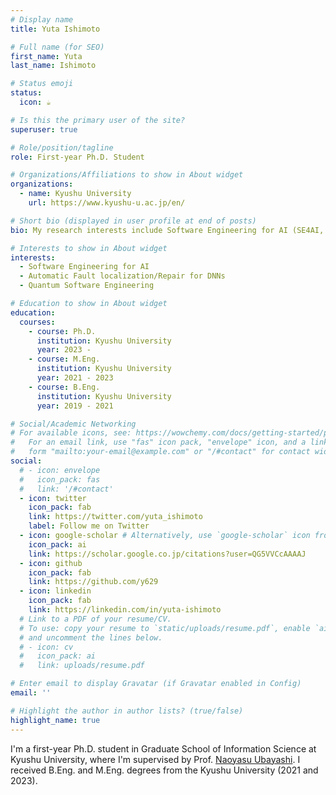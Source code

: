 ```yaml
---
# Display name
title: Yuta Ishimoto

# Full name (for SEO)
first_name: Yuta
last_name: Ishimoto

# Status emoji
status:
  icon: ☕️

# Is this the primary user of the site?
superuser: true

# Role/position/tagline
role: First-year Ph.D. Student

# Organizations/Affiliations to show in About widget
organizations:
  - name: Kyushu University
    url: https://www.kyushu-u.ac.jp/en/

# Short bio (displayed in user profile at end of posts)
bio: My research interests include Software Engineering for AI (SE4AI, MLSE).

# Interests to show in About widget
interests:
  - Software Engineering for AI
  - Automatic Fault localization/Repair for DNNs
  - Quantum Software Engineering

# Education to show in About widget
education:
  courses:
    - course: Ph.D.
      institution: Kyushu University
      year: 2023 -
    - course: M.Eng.
      institution: Kyushu University
      year: 2021 - 2023
    - course: B.Eng.
      institution: Kyushu University
      year: 2019 - 2021

# Social/Academic Networking
# For available icons, see: https://wowchemy.com/docs/getting-started/page-builder/#icons
#   For an email link, use "fas" icon pack, "envelope" icon, and a link in the
#   form "mailto:your-email@example.com" or "/#contact" for contact widget.
social:
  # - icon: envelope
  #   icon_pack: fas
  #   link: '/#contact'
  - icon: twitter
    icon_pack: fab
    link: https://twitter.com/yuta_ishimoto
    label: Follow me on Twitter
  - icon: google-scholar # Alternatively, use `google-scholar` icon from `ai` icon pack
    icon_pack: ai
    link: https://scholar.google.co.jp/citations?user=QG5VVCcAAAAJ
  - icon: github
    icon_pack: fab
    link: https://github.com/y629
  - icon: linkedin
    icon_pack: fab
    link: https://linkedin.com/in/yuta-ishimoto
  # Link to a PDF of your resume/CV.
  # To use: copy your resume to `static/uploads/resume.pdf`, enable `ai` icons in `params.yaml`,
  # and uncomment the lines below.
  # - icon: cv
  #   icon_pack: ai
  #   link: uploads/resume.pdf

# Enter email to display Gravatar (if Gravatar enabled in Config)
email: ''

# Highlight the author in author lists? (true/false)
highlight_name: true
---
```


I'm a first-year Ph.D. student in Graduate School of Information Science at Kyushu University, where I'm supervised by Prof. <a href="https://posl.ait.kyushu-u.ac.jp/~ubayashi/index_en.html">Naoyasu Ubayashi</a>.
I received B.Eng. and M.Eng. degrees from the Kyushu University (2021 and 2023).
<!-- {style="text-align: justify;"} -->
